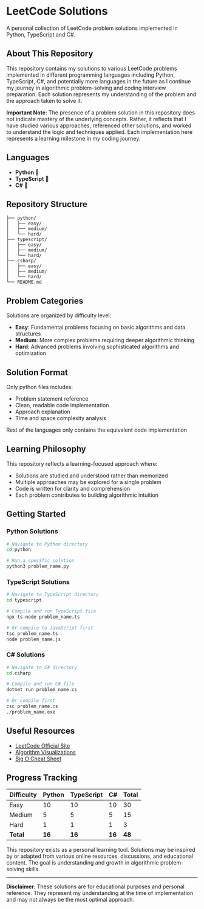 # LeetCode Solutions

A personal collection of LeetCode problem solutions implemented in Python, TypeScript and C#.

## About This Repository

This repository contains my solutions to various LeetCode problems implemented in different programming languages including Python, TypeScript, C#, and potentially more languages in the future as I continue my journey in algorithmic problem-solving and coding interview preparation. Each solution represents my understanding of the problem and the approach taken to solve it.

**Important Note**: The presence of a problem solution in this repository does not indicate mastery of the underlying concepts. Rather, it reflects that I have studied various approaches, referenced other solutions, and worked to understand the logic and techniques applied. Each implementation here represents a learning milestone in my coding journey.

## Languages

- **Python** 🐍
- **TypeScript** 📘
- **C#** 💎

## Repository Structure

```
├── python/
│   ├── easy/
│   ├── medium/
│   └── hard/
├── typescript/
│   ├── easy/
│   ├── medium/
│   └── hard/
├── csharp/
│   ├── easy/
│   ├── medium/
│   └── hard/
└── README.md
```

## Problem Categories

Solutions are organized by difficulty level:
- **Easy**: Fundamental problems focusing on basic algorithms and data structures
- **Medium**: More complex problems requiring deeper algorithmic thinking
- **Hard**: Advanced problems involving sophisticated algorithms and optimization

## Solution Format

Only python files includes:
- Problem statement reference
- Clean, readable code implementation
- Approach explanation
- Time and space complexity analysis

Rest of the languages only contains the equivalent code implementation

## Learning Philosophy

This repository reflects a learning-focused approach where:
- Solutions are studied and understood rather than memorized
- Multiple approaches may be explored for a single problem
- Code is written for clarity and comprehension
- Each problem contributes to building algorithmic intuition

## Getting Started

### Python Solutions
```bash
# Navigate to Python directory
cd python

# Run a specific solution
python3 problem_name.py
```

### TypeScript Solutions
```bash
# Navigate to TypeScript directory
cd typescript

# Compile and run TypeScript file
npx ts-node problem_name.ts

# Or compile to JavaScript first
tsc problem_name.ts
node problem_name.js
```

### C# Solutions
```bash
# Navigate to C# directory
cd csharp

# Compile and run C# file
dotnet run problem_name.cs

# Or compile first
csc problem_name.cs
./problem_name.exe
```

## Useful Resources

- [LeetCode Official Site](https://leetcode.com/)
- [Algorithm Visualizations](https://visualgo.net/)
- [Big O Cheat Sheet](https://www.bigocheatsheet.com/)

## Progress Tracking

| Difficulty | Python | TypeScript | C# | Total |
|------------|--------|------------|----|----- |
| Easy       | 10      | 10          | 10  | 30     |
| Medium     | 5      | 5          | 5  | 15     |
| Hard       | 1      | 1          | 1  | 3     |
| **Total**  | **16**  | **16**      | **16** | **48** |

This repository exists as a personal learning tool. Solutions may be inspired by or adapted from various online resources, discussions, and educational content. The goal is understanding and growth in algorithmic problem-solving skills.

---

**Disclaimer**: These solutions are for educational purposes and personal reference. They represent my understanding at the time of implementation and may not always be the most optimal approach.
